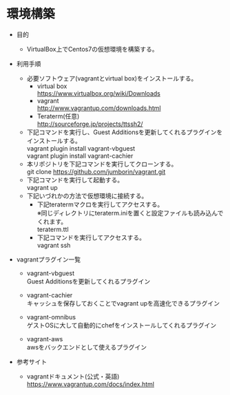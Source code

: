 # 環境構築

* 目的
  * VirtualBox上でCentos7の仮想環境を構築する。

* 利用手順  
  * 必要ソフトウェア(vagrantとvirtual box)をインストールする。  
    * virtual box  
    https://www.virtualbox.org/wiki/Downloads  
    * vagrant  
    http://www.vagrantup.com/downloads.html  
    * Teraterm(任意)  
    http://sourceforge.jp/projects/ttssh2/  
  * 下記コマンドを実行し、Guest Additionsを更新してくれるプラグインをインストールする。  
  vagrant plugin install vagrant-vbguest  
  vagrant plugin install vagrant-cachier  
  * 本リポジトリを下記コマンドを実行してクローンする。  
  git clone https://github.com/jumborin/vagrant.git
  * 下記コマンドを実行して起動する。  
  vagrant up  
  * 下記いづれかの方法で仮想環境に接続する。  
    * 下記teratermマクロを実行してアクセスする。  
    ※同じディレクトリにteraterm.iniを置くと設定ファイルも読み込んでくれます。  
    teraterm.ttl  
    * 下記コマンドを実行してアクセスする。  
    vagrant ssh  



* vagrantプラグイン一覧  
  * vagrant-vbguest  
  Guest Additionsを更新してくれるプラグイン  

  * vagrant-cachier  
  キャッシュを保存しておくことでvagrant upを高速化できるプラグイン  

  * vagrant-omnibus  
  ゲストOSに大して自動的にchefをインストールしてくれるプラグイン  

  * vagrant-aws  
  awsをバックエンドとして使えるプラグイン  



* 参考サイト  
  * vagrantドキュメント(公式・英語)  
  https://www.vagrantup.com/docs/index.html  
